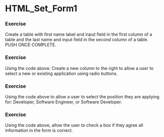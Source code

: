 # HTML_Set_Form1

### Exercise
Create a table with first name label and input field in the first column of a table and the last name and input field in the second column of a table. PUSH ONCE COMPLETE.

### Exercise
Using the code above. Create a new column to the right to allow a user to select a new or existing application using radio buttons.

### Exercise
Using the code above to allow a user to select the position they are applying for: Developer, Software Engineer, or Software Developer.

### Exercise
Using the code above, allow the user to check a box if they agree all information in the form is correct.
